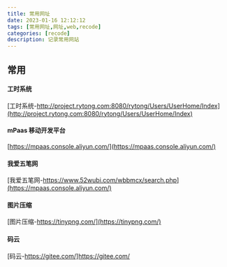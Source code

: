 ```yaml
---
title: 常用网址
date: 2023-01-16 12:12:12
tags: [常用网址,网址,web,recode]
categories: [recode]
description: 记录常用网站
---
```


## 常用
#### 工时系统
[工时系统-http://project.rytong.com:8080/rytong/Users/UserHome/Index](http://project.rytong.com:8080/rytong/Users/UserHome/Index)

#### mPaas 移动开发平台 
[https://mpaas.console.aliyun.com/](https://mpaas.console.aliyun.com/)

#### 我爱五笔网
[我爱五笔网-https://www.52wubi.com/wbbmcx/search.php](https://mpaas.console.aliyun.com/)

#### 图片压缩
[图片压缩-https://tinypng.com/](https://tinypng.com/)

#### 码云
[码云-https://gitee.com/]https://gitee.com/